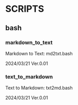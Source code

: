 ﻿# SCRIPTS

## bash

### markdown_to_text

Markdown to Text: md2txt.bash

2024/03/21 Ver.0.01

### text_to_markdown

Text to Markdown: txt2md.bash

2024/03/21 Ver.0.01
